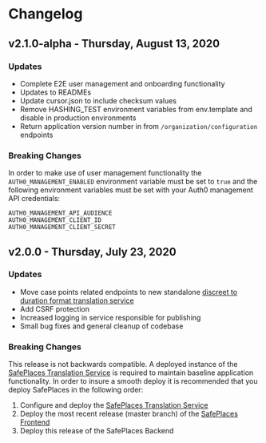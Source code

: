 # Changelog

## v2.1.0-alpha - Thursday, August 13, 2020

### Updates

- Complete E2E user management and onboarding functionality
- Updates to READMEs
- Update cursor.json to include checksum values
- Remove HASHING_TEST environment variables from env.template and disable in production environments
- Return application version number in from `/organization/configuration` endpoints

### Breaking Changes

In order to make use of user management functionality the `AUTH0_MANAGEMENT_ENABLED` environment variable must be set to `true` and the following environment variables must be set with your Auth0 management API credentials:

```
AUTH0_MANAGEMENT_API_AUDIENCE
AUTH0_MANAGEMENT_CLIENT_ID
AUTH0_MANAGEMENT_CLIENT_SECRET
```

## v2.0.0 - Thursday, July 23, 2020

### Updates
- Move case points related endpoints to new standalone [discreet to duration format translation service](https://github.com/Path-Check/safeplaces-backend-translation)
- Add CSRF protection
- Increased logging in service responsible for publishing
- Small bug fixes and general cleanup of codebase

### Breaking Changes

This release is not backwards compatible. A deployed instance of the [SafePlaces Translation Service](https://github.com/Path-Check/safeplaces-backend-translation) is required to maintain baseline application functionality. In order to insure a smooth deploy it is recommended that you deploy SafePlaces in the following order:

1. Configure and deploy the [SafePlaces Translation Service](https://github.com/Path-Check/safeplaces-backend-translation)
2. Deploy the most recent release (master branch) of the [SafePlaces Frontend](https://github.com/Path-Check/safeplaces-frontend)
3. Deploy this release of the SafePlaces Backend
